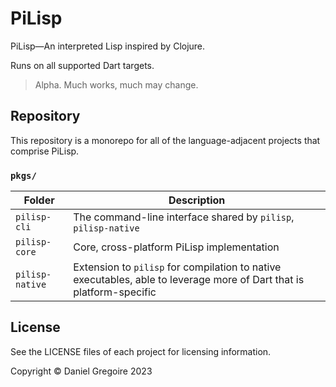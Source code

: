 # PiLisp

PiLisp—An interpreted Lisp inspired by Clojure.

Runs on all supported Dart targets.

> Alpha. Much works, much may change.

## Repository

This repository is a monorepo for all of the language-adjacent projects that comprise PiLisp.

### `pkgs/`

|Folder|Description|
|---|---|
|`pilisp-cli`|The command-line interface shared by `pilisp`, `pilisp-native`|
|`pilisp-core`|Core, cross-platform PiLisp implementation|
|`pilisp-native`|Extension to `pilisp` for compilation to native executables, able to leverage more of Dart that is platform-specific|

## License

See the LICENSE files of each project for licensing information.

Copyright © Daniel Gregoire 2023
